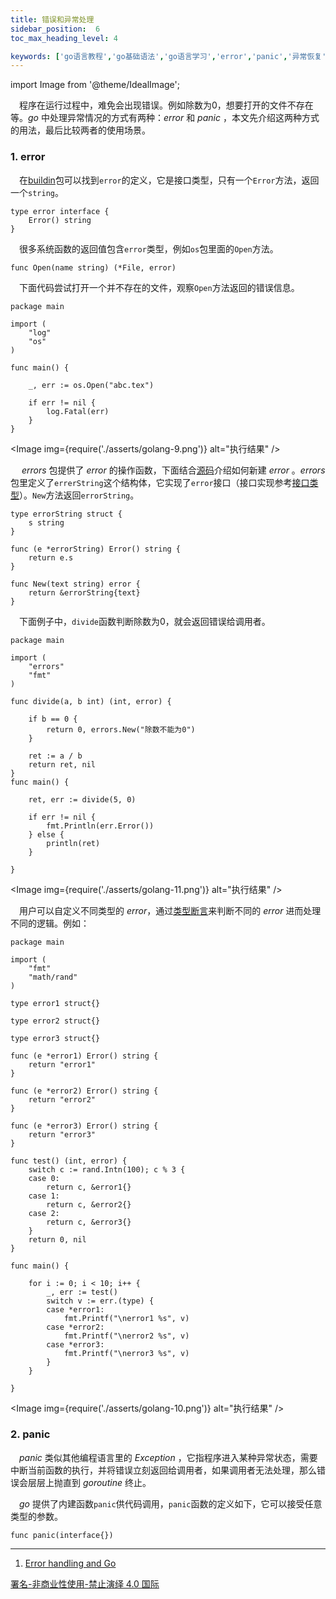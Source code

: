 ```yaml
---
title: 错误和异常处理
sidebar_position:  6
toc_max_heading_level: 4

keywords: ['go语言教程','go基础语法','go语言学习','error','panic','异常恢复']
---
```


import Image from '@theme/IdealImage';

 程序在运行过程中，难免会出现错误。例如除数为0，想要打开的文件不存在等。_go_ 中处理异常情况的方式有两种：_error_ 和 _panic_ ，本文先介绍这两种方式的用法，最后比较两者的使用场景。

### 1. error

 在[buildin](https://pkg.go.dev/builtin#error)包可以找到`error`的定义，它是接口类型，只有一个`Error`方法，返回一个`string`。

    type error interface {
    	Error() string
    }

 很多系统函数的返回值包含`error`类型，例如`os`包里面的`Open`方法。

    func Open(name string) (*File, error)

 下面代码尝试打开一个并不存在的文件，观察`Open`方法返回的错误信息。

    package main

    import (
    	"log"
    	"os"
    )

    func main() {

    	_, err := os.Open("abc.tex")

    	if err != nil {
    		log.Fatal(err)
    	}
    }

<Image img={require('./asserts/golang-9.png')} alt="执行结果" />  <br/>

  _errors_ 包提供了 _error_ 的操作函数，下面结合[源码](https://cs.opensource.google/go/go/+/refs/tags/go1.18.4:src/errors/errors.go)介绍如何新建 _error_ 。_errors_ 包里定义了`errerString`这个结构体，它实现了`error`接口（接口实现参考[接口类型](../type/go-interface)）。`New`方法返回`errorString`。

    type errorString struct {
        s string
    }

    func (e *errorString) Error() string {
        return e.s
    }

    func New(text string) error {
        return &errorString{text}
    }

 下面例子中，`divide`函数判断除数为0，就会返回错误给调用者。

    package main

    import (
    	"errors"
    	"fmt"
    )

    func divide(a, b int) (int, error) {

    	if b == 0 {
    		return 0, errors.New("除数不能为0")
    	}

    	ret := a / b
    	return ret, nil
    }
    func main() {

    	ret, err := divide(5, 0)

    	if err != nil {
    		fmt.Println(err.Error())
    	} else {
    		println(ret)
    	}

    }

<Image img={require('./asserts/golang-11.png')} alt="执行结果" /> <br />

 用户可以自定义不同类型的 _error_，通过[类型断言](../type/go-interface)来判断不同的 _error_ 进而处理不同的逻辑。例如：

    package main

    import (
    	"fmt"
    	"math/rand"
    )

    type error1 struct{}

    type error2 struct{}

    type error3 struct{}

    func (e *error1) Error() string {
    	return "error1"
    }

    func (e *error2) Error() string {
    	return "error2"
    }

    func (e *error3) Error() string {
    	return "error3"
    }

    func test() (int, error) {
    	switch c := rand.Intn(100); c % 3 {
    	case 0:
    		return c, &error1{}
    	case 1:
    		return c, &error2{}
    	case 2:
    		return c, &error3{}
    	}
    	return 0, nil
    }

    func main() {

    	for i := 0; i < 10; i++ {
    		_, err := test()
    		switch v := err.(type) {
    		case *error1:
    			fmt.Printf("\nerror1 %s", v)
    		case *error2:
    			fmt.Printf("\nerror2 %s", v)
    		case *error3:
    			fmt.Printf("\nerror3 %s", v)
    		}
    	}

    }

<Image img={require('./asserts/golang-10.png')} alt="执行结果" />


### 2. panic

 _panic_ 类似其他编程语言里的 _Exception_ ，它指程序进入某种异常状态，需要中断当前函数的执行，并将错误立刻返回给调用者，如果调用者无法处理，那么错误会层层上抛直到 _goroutine_ 终止。

 _go_ 提供了内建函数`panic`供代码调用，`panic`函数的定义如下，它可以接受任意类型的参数。

    func panic(interface{})


* * *

1.  [Error handling and Go](https://go.dev/blog/error-handling-and-go)

[署名-非商业性使用-禁止演绎 4.0 国际](https://creativecommons.org/licenses/by-nc-nd/4.0/deed.zh)
